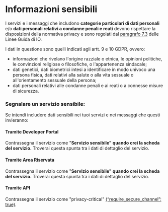 # Informazioni sensibili

I servizi e i messaggi che includono **categorie particolari di dati personali** e/o **dati personali relativi a condanne penali e reati** devono rispettare la disposizioni della normativa privacy e sono regolati dal [paragrafo 7.3](https://trasparenza.agid.gov.it/moduli/downloadFile.php?file=oggetto\_allegati/213121604430O\_\_OLG+Punto+accesso+telematico+servizi+PA\_3.11.2021.pdf) delle Linee Guida di IO.

I dati in questione sono quelli indicati agli artt. 9 e 10 GDPR, ovvero:&#x20;

* informazioni che rivelano l'origine razziale o etnica, le opinioni politiche, le convinzioni religiose o filosofiche, o l'appartenenza sindacale;
* dati genetici, dati biometrici intesi a identificare in modo univoco una persona fisica, dati relativi alla salute o alla vita sessuale o all'orientamento sessuale della persona;
* dati personali relativi alle condanne penali e ai reati o a connesse misure di sicurezza.



### Segnalare un servizio sensibile:&#x20;

Se intendi includere dati sensibili nei tuoi servizi e nei messaggi che questi invieranno:

#### Tramite Developer Portal

Contrassegna il servizio come "**Servizio sensibile" quando crei la scheda del servizio.** Troverai questa spunta tra i dati di dettaglio del servizio.

#### Tramite Area Riservata

Contrassegna il servizio come "**Servizio sensibile" quando crei la scheda del servizio.** Troverai questa spunta tra i dati di dettaglio del servizio.

#### Tramite API

Contrassegna il servizio come "privacy-critical" [(“require\_secure\_channel”: true)](http://127.0.0.1:5000/s/mzwjFv2XaE1mjbz7I8gt/api/api-servizi/create-service).
